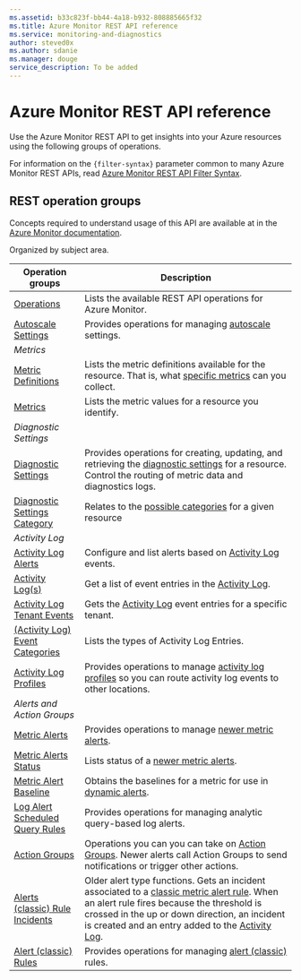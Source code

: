 ```yaml
---
ms.assetid: b33c823f-bb44-4a18-b932-808885665f32
ms.title: Azure Monitor REST API reference
ms.service: monitoring-and-diagnostics
author: steved0x
ms.author: sdanie
ms.manager: douge
service_description: To be added
---
```


# Azure Monitor REST API reference

Use the Azure Monitor REST API to get insights into your Azure resources using the following groups of operations.

For information on the `{filter-syntax}` parameter common to many Azure Monitor REST APIs, read [Azure Monitor REST API Filter Syntax](filter-syntax.md).


## REST operation groups 
Concepts required to understand usage of this API are available at in the [Azure Monitor documentation](https://docs.microsoft.com/en-us/azure/monitoring-and-diagnostics/).

Organized by subject area. 

| Operation groups                                                                | Description  |
|---------------------------------------------------------------------------------|-----------------------|
| [Operations](xref:management.azure.com.monitor.operations)    | Lists the available REST API operations for Azure Monitor.  |
| [Autoscale Settings](xref:management.azure.com.monitor.autoscalesettings)         | Provides operations for managing [autoscale](https://docs.microsoft.com/en-us/azure/monitoring-and-diagnostics/monitoring-overview-autoscale) settings.     |
| *Metrics* | | 
| [Metric Definitions](xref:management.azure.com.monitor.metricdefinitions)      | Lists the metric definitions available for the resource. That is, what [specific metrics](https://docs.microsoft.com/en-us/azure/monitoring-and-diagnostics/monitoring-supported-metrics) can you collect. |
| [Metrics](xref:management.azure.com.monitor.metrics)          | Lists the metric values for a resource you identify.   |
| *Diagnostic Settings* | |
| [Diagnostic Settings](xref:management.azure.com.monitor.diagnosticsettings)       | Provides operations for creating, updating, and retrieving the [diagnostic settings](https://docs.microsoft.com/en-us/azure/monitoring-and-diagnostics/monitoring-overview-of-diagnostic-logs#resource-diagnostic-settings) for a resource. Control the routing of metric data and diagnostics logs. |
| [Diagnostic Settings Category](xref:management.azure.com.monitor.diagnosticsettingscategory) | Relates to the [possible categories](https://docs.microsoft.com/en-us/azure/monitoring-and-diagnostics/monitoring-diagnostic-logs-schema#supported-log-categories-per-resource-type) for a given resource|
| *Activity Log* | |
| [Activity Log Alerts](xref:management.azure.com.monitor.activitylogalerts)        | Configure and list alerts based on [Activity Log](https://docs.microsoft.com/azure/monitoring-and-diagnostics/monitoring-overview-activity-logs) events.|
| [Activity Log(s)](xref:management.azure.com.monitor.activitylogs)                    | Get a list of event entries in the [Activity Log](https://docs.microsoft.com/azure/monitoring-and-diagnostics/monitoring-overview-activity-logs).|
| [Activity Log Tenant Events](xref:management.azure.com.monitor.tenantactivitylogs)  | Gets the [Activity Log](https://docs.microsoft.com/azure/monitoring-and-diagnostics/monitoring-overview-activity-logs) event entries for a specific tenant.|
| [(Activity Log) Event Categories](xref:management.azure.com.monitor.eventcategories)             | Lists the types of Activity Log Entries. |
| [Activity Log Profiles](xref:management.azure.com.monitor.logprofiles)       | Provides operations to manage [activity log profiles](https://docs.microsoft.com/en-us/azure/monitoring-and-diagnostics/monitoring-overview-activity-logs#export-the-activity-log-with-a-log-profile) so you can route activity log events to other locations.  |
| *Alerts and Action Groups* | |
| [Metric Alerts](xref:management.azure.com.monitor.metricalerts)                | Provides operations to manage [newer metric alerts](https://docs.microsoft.com/en-us/azure/monitoring-and-diagnostics/monitoring-overview-unified-alerts). | 
| [Metric Alerts Status](xref:management.azure.com.monitor.metricalertsstatus)   | Lists status of a [newer metric alerts](https://docs.microsoft.com/en-us/azure/monitoring-and-diagnostics/monitoring-overview-unified-alerts). |
| [Metric Alert Baseline](xref:management.azure.com.monitor.metricbaseline)            | Obtains the baselines for a metric for use in [dynamic alerts](https://docs.microsoft.com/en-us/azure/monitoring-and-diagnostics/monitoring-alerts-dynamic-thresholds). | 
| [Log Alert Scheduled Query Rules](xref:management.azure.com.monitor.scheduledqueryrules)    | Provides operations for managing analytic query-based log alerts.   |
| [Action Groups](xref:management.azure.com.monitor.actiongroups)      | Operations you can you can take on [Action Groups](https://docs.microsoft.com/azure/monitoring-and-diagnostics/monitoring-action-groups). Newer alerts call Action Groups to send notifications or trigger other actions. |
| [Alerts (classic) Rule Incidents](xref:management.azure.com.monitor.alertruleincidents)      | Older alert type functions. Gets an incident associated to a [classic metric alert rule](https://docs.microsoft.com/azure/monitoring-and-diagnostics/monitoring-overview-alerts). When an alert rule fires because the threshold is crossed in the up or down direction, an incident is created and an entry added to the [Activity Log](https://docs.microsoft.com/azure/monitoring-and-diagnostics/monitoring-overview-activity-logs). | 
| [Alert (classic) Rules](xref:management.azure.com.monitor.alertrules)             | Provides operations for managing [alert (classic)](https://docs.microsoft.com/azure/monitoring-and-diagnostics/monitoring-overview-alerts) rules. |

